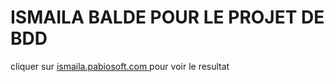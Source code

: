 # ISMAILA BALDE    POUR LE PROJET DE BDD
cliquer sur <a href="http://ismaila.pabiosoft.com"> ismaila.pabiosoft.com </a> pour voir le resultat